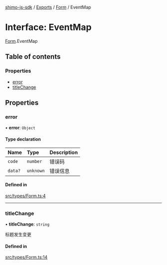 [shimo-js-sdk](../README.md) / [Exports](../modules.md) / [Form](../modules/Form.md) / EventMap

# Interface: EventMap

[Form](../modules/Form.md).EventMap

## Table of contents

### Properties

- [error](Form.EventMap.md#error)
- [titleChange](Form.EventMap.md#titlechange)

## Properties

### error

• **error**: `Object`

#### Type declaration

| Name | Type | Description |
| :------ | :------ | :------ |
| `code` | `number` | 错误码 |
| `data?` | `unknown` | 错误信息 |

#### Defined in

[src/types/Form.ts:4](https://github.com/shimohq/shimo-js-sdk/blob/712f56a/src/types/Form.ts#L4)

___

### titleChange

• **titleChange**: `string`

标题发生变更

#### Defined in

[src/types/Form.ts:14](https://github.com/shimohq/shimo-js-sdk/blob/712f56a/src/types/Form.ts#L14)

